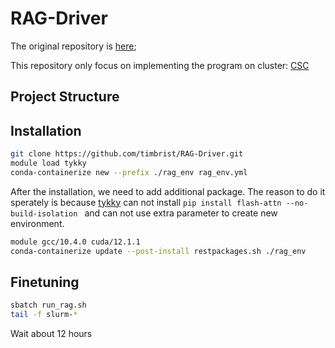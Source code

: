 # RAG-Driver

The original repository is [here](https://github.com/YuanJianhao508/RAG-Driver); 

This repository only focus on implementing the program on cluster: [CSC](https://github.com/CSCfi)

## Project Structure



## Installation

```bash 
git clone https://github.com/timbrist/RAG-Driver.git
module load tykky
conda-containerize new --prefix ./rag_env rag_env.yml
```

After the installation, we need to add additional package.
The reason to do it sperately is because [tykky]() can not install ```pip install flash-attn --no-build-isolation ``` and can not use extra parameter to create new environment.

```bash 
module gcc/10.4.0 cuda/12.1.1 
conda-containerize update --post-install restpackages.sh ./rag_env
```

## Finetuning

```bash
sbatch run_rag.sh
tail -f slurm-*
```

Wait about 12 hours


